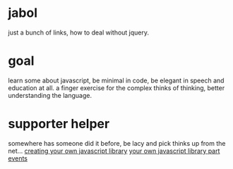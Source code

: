 jabol
=====

just a bunch of links, how to deal without jquery.


goal
====
learn some about javascript, be minimal in code, be elegant in speech and education at all.
a finger exercise for the complex thinks of thinking, better understanding the language.


supporter helper
================
somewhere has someone did it before, be lacy and pick thinks up from the net...
[creating your own javascript library](http://www.mikedoesweb.com/2012/creating-your-own-javascript-library/)
[your own javascript library part events](http://www.mikedoesweb.com/2013/creating-your-own-javascript-library-part-2-event-handling/)
